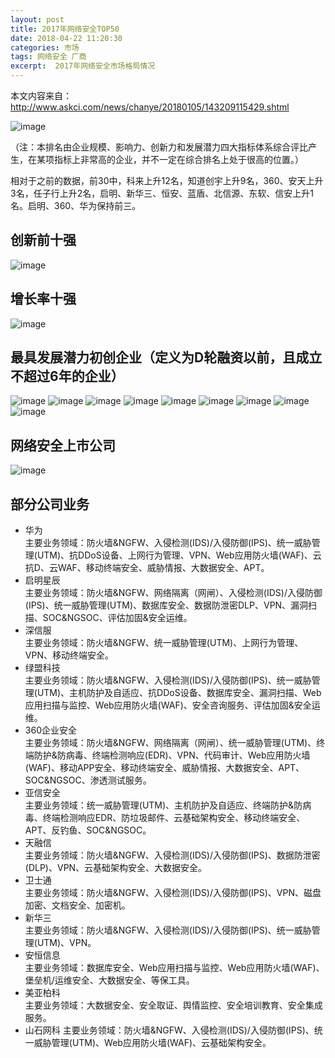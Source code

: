 ```yaml
---
layout: post
title: 2017年网络安全TOP50
date: 2018-04-22 11:20:30
categories: 市场
tags: 网络安全 厂商
excerpt:  2017年网络安全市场格局情况
---
```


本文内容来自：http://www.askci.com/news/chanye/20180105/143209115429.shtml

![image](\assets\sec_cop\1.jpg)

（注：本排名由企业规模、影响力、创新力和发展潜力四大指标体系综合评比产生，在某项指标上非常高的企业，并不一定在综合排名上处于很高的位置。）

相对于之前的数据，前30中，科来上升12名，知道创宇上升9名，360、安天上升3名，任子行上升2名，启明、新华三、恒安、蓝盾、北信源、东软、信安上升1名。启明、360、华为保持前三。

## 创新前十强
![image](\assets\sec_cop\2.jpg)

## 增长率十强
![image](\assets\sec_cop\3.jpg)

## 最具发展潜力初创企业（定义为D轮融资以前，且成立不超过6年的企业）
![image](\assets\sec_cop\4.jpg)
![image](\assets\sec_cop\5.jpg)
![image](\assets\sec_cop\6.jpg)
![image](\assets\sec_cop\7.jpg)
![image](\assets\sec_cop\8.jpg)
![image](\assets\sec_cop\9.jpg)
![image](\assets\sec_cop\10.jpg)
![image](\assets\sec_cop\11.jpg)
![image](\assets\sec_cop\12.jpg)

## 网络安全上市公司
![image](\assets\sec_cop\13.jpg)

## 部分公司业务
- 华为  
主要业务领域：防火墙&NGFW、入侵检测(IDS)/入侵防御(IPS)、统一威胁管理(UTM)、抗DDoS设备、上网行为管理、VPN、Web应用防火墙(WAF)、云抗D、云WAF、移动终端安全、威胁情报、大数据安全、APT。
- 启明星辰  
主要业务领域：防火墙&NGFW、网络隔离（网闸）、入侵检测(IDS)/入侵防御(IPS)、统一威胁管理(UTM)、数据库安全、数据防泄密DLP、VPN、漏洞扫描、SOC&NGSOC、评估加固&安全运维。
- 深信服  
主要业务领域：防火墙&NGFW、统一威胁管理(UTM)、上网行为管理、VPN、移动终端安全。
- 绿盟科技  
主要业务领域：防火墙&NGFW、入侵检测(IDS)/入侵防御(IPS)、统一威胁管理(UTM)、主机防护及自适应、抗DDoS设备、数据库安全、漏洞扫描、Web应用扫描与监控、Web应用防火墙(WAF)、安全咨询服务、评估加固&安全运维。
- 360企业安全  
主要业务领域：防火墙&NGFW、网络隔离（网闸）、统一威胁管理(UTM)、终端防护&防病毒、终端检测响应(EDR)、VPN、代码审计、Web应用防火墙(WAF)、移动APP安全、移动终端安全、威胁情报、大数据安全、APT、SOC&NGSOC、渗透测试服务。
- 亚信安全  
主要业务领域：统一威胁管理(UTM)、主机防护及自适应、终端防护&防病毒、终端检测响应EDR、防垃圾邮件、云基础架构安全、移动终端安全、APT、反钓鱼、SOC&NGSOC。
- 天融信  
主要业务领域：防火墙&NGFW、入侵检测(IDS)/入侵防御(IPS)、数据防泄密(DLP)、VPN、云基础架构安全、大数据安全。
- 卫士通  
主要业务领域：防火墙&NGFW、入侵检测(IDS)/入侵防御(IPS)、VPN、磁盘加密、文档安全、加密机。
- 新华三  
主要业务领域：防火墙&NGFW、入侵检测(IDS)/入侵防御(IPS)、统一威胁管理(UTM)、VPN。
- 安恒信息  
主要业务领域：数据库安全、Web应用扫描与监控、Web应用防火墙(WAF)、堡垒机/运维安全、大数据安全、等保工具。
- 美亚柏科  
主要业务领域：大数据安全、安全取证、舆情监控、安全培训教育、安全集成服务。
- 山石网科
主要业务领域：防火墙&NGFW、入侵检测(IDS)/入侵防御(IPS)、统一威胁管理(UTM)、Web应用防火墙(WAF)、云基础架构安全。







